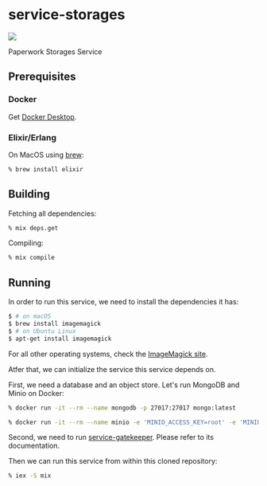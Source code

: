 service-storages
=============
[<img src="https://img.shields.io/docker/cloud/build/paperwork/service-storages.svg?style=for-the-badge"/>](https://hub.docker.com/r/paperwork/service-storages)

Paperwork Storages Service

## Prerequisites

### Docker

Get [Docker Desktop](https://www.docker.com/products/docker-desktop).

### Elixir/Erlang

On MacOS using [brew](https://brew.sh):

```bash
% brew install elixir
```

## Building

Fetching all dependencies:

```bash
% mix deps.get
```

Compiling:

```bash
% mix compile
```

## Running

In order to run this service, we need to install the dependencies it has:

```bash
$ # on macOS
$ brew install imagemagick
$ # on Ubuntu Linux
$ apt-get install imagemagick
```

For all other operating systems, check the [ImageMagick site](https://imagemagick.org/script/download.php).

Atfer that, we can initialize the service this service depends on.

First, we need a database and an object store. Let's run MongoDB and Minio on Docker:

```bash
% docker run -it --rm --name mongodb -p 27017:27017 mongo:latest
```

```bash
% docker run -it --rm --name minio -e 'MINIO_ACCESS_KEY=root' -e 'MINIO_SECRET_KEY=roooooot' -p 9000:9000 minio/minio:latest server /data
```

Second, we need to run [service-gatekeeper](https://github.com/paperwork/service-gatekeeper). Please refer to its documentation.

Then we can run this service from within this cloned repository:

```bash
% iex -S mix
```
